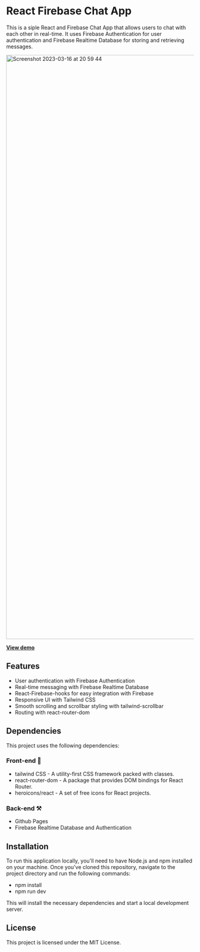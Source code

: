 # React Firebase Chat App 

This is a siple React and Firebase Chat App that allows users to chat with each other in real-time. It uses Firebase Authentication for user authentication and Firebase Realtime Database for storing and retrieving messages.

<img width="1567" alt="Screenshot 2023-03-16 at 20 59 44" src="https://user-images.githubusercontent.com/64962012/225726197-7564dafa-d6fa-4d1e-b361-14714b8d5334.png">

[**View demo**](https://dariuslukasukas.github.io/chat-app/) 

## Features

* User authentication with Firebase Authentication
* Real-time messaging with Firebase Realtime Database
* React-Firebase-hooks for easy integration with Firebase
* Responsive UI with Tailwind CSS
* Smooth scrolling and scrollbar styling with tailwind-scrollbar
* Routing with react-router-dom

## Dependencies

This project uses the following dependencies:

### Front-end 🎨
* tailwind CSS - A utility-first CSS framework packed with classes.
* react-router-dom - A package that provides DOM bindings for React Router.
* heroicons/react - A set of free icons for React projects.

### Back-end ⚒️
* Github Pages
* Firebase Realtime Database and Authentication

## Installation

To run this application locally, you'll need to have Node.js and npm installed on your machine. Once you've cloned this repository, navigate to the project directory and run the following commands:

* npm install
* npm run dev

This will install the necessary dependencies and start a local development server.

## License

This project is licensed under the MIT License.
